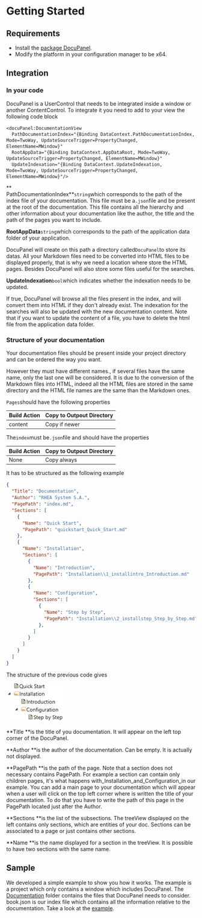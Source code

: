 # Getting Started

## Requirements

* Install the [package DocuPanel](https://www.nuget.org/packages/DocuPanel/\.).
* Modify the platform in your configuration manager to be x64.

## Integration

### In your code

DocuPanel is a UserControl that needs to be integrated inside a window or another ContentControl. To integrate it you need to add to your view the following code block

```xaml
<docuPanel:DocumentationView
  PathDocumentationIndex="{Binding DataContext.PathDocumentationIndex, Mode=TwoWay, UpdateSourceTrigger=PropertyChanged, ElementName=MWindow}"
  RootAppData="{Binding DataContext.AppDataRoot, Mode=TwoWay, UpdateSourceTrigger=PropertyChanged, ElementName=MWindow}"
  UpdateIndexation="{Binding DataContext.UpdateIndexation, Mode=TwoWay, UpdateSourceTrigger=PropertyChanged, ElementName=MWindow}"/>
```

**  
PathDocumentationIndex**`string`which corresponds to the path of the index file of your documentation. This file must be a`.json`file and be present at the root of the documentation. This file contains all the hierarchy and other information about your documentation like the author, the title and the path of the pages you want to include.

**RootAppData**`string`which corresponds to the path of the application data folder of your application.

DocuPanel will create on this path a directory called`DocuPanel`to store its datas. All your Markdown files need to be converted into HTML files to be displayed properly, that is why we need a location where store the HTML pages. Besides DocuPanel will also store some files useful for the searches.

**UpdateIndexation**`bool`which indicates whether the indexation needs to be updated.

If true, DocuPanel will browse all the files present in the index, and will convert them into HTML if they don't already exist. The indexation for the searches will also be updated with the new documentation content. Note that if you want to update the content of a file, you have to delete the html file from the application data folder.

### Structure of your documentation

Your documentation files should be present inside your project directory and can be ordered the way you want.

However they must have different names., if several files have the same name, only the last one will be considered. It is due to the conversion of the Markdown files into HTML, indeed all the HTML files are stored in the same directory and the HTML file names are the same than the Markdown ones.

`Pages`should have the following properties

| Build Action | Copy to Outpout Directory |
| :--- | :--- |
| content | Copy if newer |

The`index`must be`.json`file and should have the properties

| Build Action | Copy to Outpout Directory |
| :--- | :--- |
| None | Copy always |

It has to be structured as the following example

```json
{  
  "Title": "Documentation",
  "Author": "RHEA System S.A.",
  "PagePath": "index.md",
  "Sections": [
    {
      "Name": "Quick Start",
      "PagePath": "quickstart_Quick_Start.md"
    },
    {
      "Name": "Installation",
      "Sections": [
        {
          "Name": "Introduction",
          "PagePath": "Installation\\1_installintro_Introduction.md"
        },
        {
          "Name": "Configuration",
          "Sections": [
            {
              "Name": "Step by Step",
              "PagePath": "Installation\\2_installstep_Step_by_Step.md"
            },
          ]
        }
      ]
    }
  ]
}
```

The structure of the previous code gives

![](/assets/hierarchy.PNG "Image")

**Title **is the title of you documentation. It will appear on the left top corner of the DocuPanel.

**Author **is the author of the documentation. Can be empty. It is actually not displayed.

**PagePath **is the path of the page. Note that a section does not necessary contains PagePath. For example a section can contain only children pages, it's what happens with\_Installation\_and\_Configuration\_in our example. You can add a main page to your documentation which will appear when a user will click on the top left corner where is written the title of your documentation. To do that you have to write the path of this page in the PagePath located just after the Author.

**Sections **is the list of the subsections. The treeView displayed on the left contains only sections, which are entities of your doc. Sections can be associated to a page or just contains other sections.

**Name **is the name displayed for a section in the treeView. It is possible to have two sections with the same name.

## Sample

We developed a simple example to show you how it works. The example is a project which only contains a window which includes DocuPanel. The [Documentation](https://github.com/RHEAGROUP/docupanel/tree/master/DocuPanelSupport/Documentation) folder contains the files that DocuPanel needs to consider. book.json is our index file which contains all the information relative to the documentation. Take a look at the [example](https://github.com/RHEAGROUP/docupanel/tree/master/DocuPanelSupport).

